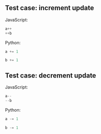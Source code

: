 ## Test case: increment update
JavaScript:
```js
a++
++b
```

Python:
```py
a += 1

b += 1
```

## Test case: decrement update
JavaScript:
```js
a--
--b
```

Python:
```py
a -= 1

b -= 1
```
